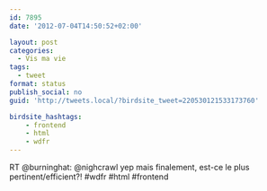 ```yaml
---
id: 7895
date: '2012-07-04T14:50:52+02:00'

layout: post
categories:
  - Vis ma vie
tags:
  - tweet
format: status
publish_social: no
guid: 'http://tweets.local/?birdsite_tweet=220530121533173760'

birdsite_hashtags:
    - frontend
    - html
    - wdfr
---
```


RT @burninghat: @nighcrawl yep mais finalement, est-ce le plus pertinent/efficient?! #wdfr #html #frontend